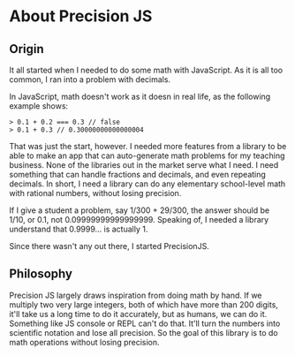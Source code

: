 # About Precision JS

## Origin

It all started when I needed to do some math with JavaScript. As it is all too common, I ran into a
problem with decimals.

In JavaScript, math doesn't work as it doesn in real life, as the following example shows:

```
> 0.1 + 0.2 === 0.3 // false
> 0.1 + 0.3 // 0.30000000000000004
```

That was just the start, however. I needed more features from a library to be able to make an app
that can auto-generate math problems for my teaching business. None of the libraries out in the
market serve what I need. I need something that can handle fractions and decimals, and even
repeating decimals. In short, I need a library can do any elementary school-level math with rational
numbers, without losing precision.

If I give a student a problem, say 1/300 + 29/300, the answer should be 1/10, or 0.1, not
0.09999999999999999. Speaking of, I needed a library understand that 0.9999... is actually 1.

Since there wasn't any out there, I started PrecisionJS.

## Philosophy

Precision JS largely draws inspiration from doing math by hand. If we multiply two very large
integers, both of which have more than 200 digits, it'll take us a long time to do it accurately,
but as humans, we can do it. Something like JS console or REPL can't do that. It'll turn the numbers
into scientific notation and lose all precision. So the goal of this library is to do math
operations without losing precision.
